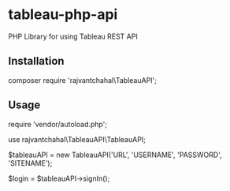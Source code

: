 # tableau-php-api
PHP Library for using Tableau REST API

## Installation
composer require 'rajvantchahal\TableauAPI';

## Usage

require 'vendor/autoload.php';

use rajvantchahal\TableauAPI\TableauAPI;

$tableauAPI = new TableauAPI('URL', 'USERNAME', 'PASSWORD', 'SITENAME');

$login = $tableauAPI->signIn();
